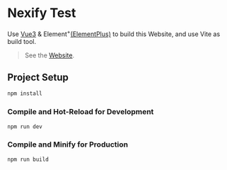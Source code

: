 # Nexify Test

Use [Vue3](https://vuejs.org/) & Element$^+$[(ElementPlus)](https://element-plus.org/en-US/) to build this Website, and use Vite as build tool.

> See the [Website](https://nexify-test.vercel.app/).

## Project Setup

```sh
npm install
```

### Compile and Hot-Reload for Development

```sh
npm run dev
```

### Compile and Minify for Production

```sh
npm run build
```
